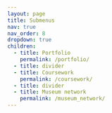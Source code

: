 ```yaml
---
layout: page
title: Submenus
nav: true
nav_order: 8
dropdown: true
children:
  - title: Portfolio
    permalink: /portfolio/
  - title: divider
  - title: Coursework
    permalink: /coursework/
  - title: divider
  - title: Museum network
    permalink: /museum_network/
---
```

